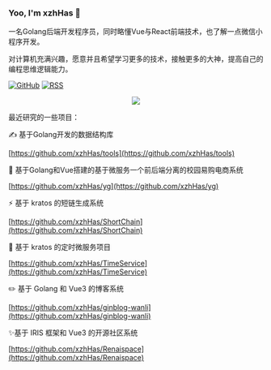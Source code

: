 ### Yoo, I'm xzhHas 👋

一名Golang后端开发程序员，同时略懂Vue与React前端技术，也了解一点微信小程序开发。

对计算机充满兴趣，愿意并且希望学习更多的技术，接触更多的大神，提高自己的编程思维逻辑能力。

[![GitHub](https://img.shields.io/badge/dynamic/json?logo=github&label=GitHub&labelColor=495867&color=495867&query=%24.data.totalSubs&url=https%3A%2F%2Fapi.spencerwoo.com%2Fsubstats%2F%3Fsource%3Dgithub%26queryKey%3DxzhHas&style=flat-square)](https://github.com/xzhHas)
[![RSS](https://img.shields.io/badge/dynamic/json?logo=rss&logoColor=white&label=RSS&labelColor=95B8D1&color=95B8D1&query=%24.data.totalSubs&url=https%3A%2F%2Fapi.spencerwoo.com%2Fsubstats%2F%3Fsource%3Dfeedly%257Cinoreader%257CfeedsPub%26queryKey%3Dhttps%3A%2F%2Fhaysc.tech%2Ffeed.xml&style=flat-square)](https://blog.csdn.net/m0_73337964?spm=1000.2115.3001.5343)  

<div align="center"> <img src="https://github-readme-stats.vercel.app/api?username=xzhHas&show_icons=true&theme=tokyonight" /> </div>

最近研究的一些项目：

✍️ 基于Golang开发的数据结构库

[https://github.com/xzhHas/tools](https://github.com/xzhHas/tools)

🍻 基于Golang和Vue搭建的基于微服务一个前后端分离的校园易购电商系统

[https://github.com/xzhHas/yg](https://github.com/xzhHas/yg)

⚡ 基于 kratos 的短链生成系统

[https://github.com/xzhHas/ShortChain](https://github.com/xzhHas/ShortChain)

🌱 基于 kratos 的定时微服务项目

[https://github.com/xzhHas/TimeService](https://github.com/xzhHas/TimeService)

✏️ 基于 Golang 和 Vue3 的博客系统

[https://github.com/xzhHas/ginblog-wanli](https://github.com/xzhHas/ginblog-wanli)

✨基于 IRIS 框架和 Vue3 的开源社区系统

[https://github.com/xzhHas/Renaispace](https://github.com/xzhHas/Renaispace)

